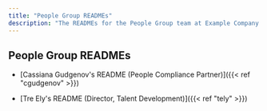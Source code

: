 ```yaml
---
title: "People Group READMEs"
description: "The READMEs for the People Group team at Example Company can be found on this page."
---
```


## People Group READMEs

- [Cassiana Gudgenov's README (People Compliance Partner)]({{< ref "cgudgenov" >}})

- [Tre Ely's README (Director, Talent Development)]({{< ref "tely" >}})
